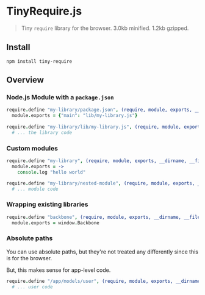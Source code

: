 # TinyRequire.js

> Tiny `require` library for the browser.  3.0kb minified.  1.2kb gzipped.

## Install

```
npm install tiny-require
```

## Overview

### Node.js Module with a `package.json`

``` coffeescript
require.define "my-library/package.json", (require, module, exports, __dirname, __filename) ->
  module.exports = {"main": "lib/my-library.js"}
  
require.define "my-library/lib/my-library.js", (require, module, exports, __dirname, __filename) ->
  # ... the library code
```

### Custom modules

``` coffeescript
require.define "my-library", (require, module, exports, __dirname, __filename) ->
  module.exports = ->
    console.log "hello world"

require.define "my-library/nested-module", (require, module, exports, __dirname, __filename) ->
  # ... module code
```

### Wrapping existing libraries

``` coffeescript
require.define "backbone", (require, module, exports, __dirname, __filename) ->
  module.exports = window.Backbone
```

### Absolute paths

You can use absolute paths, but they're not treated any differently since this is for the browser.

But, this makes sense for app-level code.

``` coffeescript
require.define "/app/models/user", (require, module, exports, __dirname, __filename) ->
  # ... user code
```
